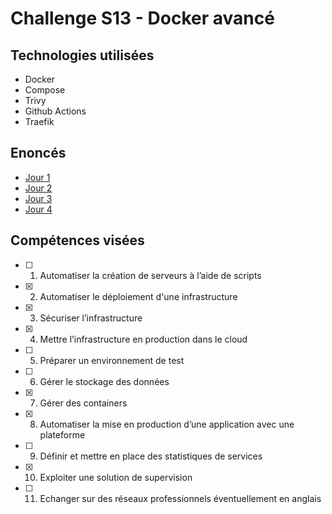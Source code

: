 # Challenge S13 - Docker avancé

## Technologies utilisées

- Docker
- Compose
- Trivy
- Github Actions
- Traefik

## Enoncés

- [Jour 1](./énoncés/J01.md)
- [Jour 2](./énoncés/J02.md)
- [Jour 3](./énoncés/J03.md)
- [Jour 4](./énoncés/J04.md)

## Compétences visées

- [ ] 1. Automatiser la création de serveurs à l’aide de scripts
- [x] 2. Automatiser le déploiement d'une infrastructure
- [x] 3. Sécuriser l’infrastructure
- [x] 4. Mettre l’infrastructure en production dans le cloud
- [ ] 5. Préparer un environnement de test
- [ ] 6. Gérer le stockage des données
- [x] 7. Gérer des containers
- [x] 8. Automatiser la mise en production d’une application avec une plateforme
- [ ] 9. Définir et mettre en place des statistiques de services
- [x] 10. Exploiter une solution de supervision
- [ ] 11. Echanger sur des réseaux professionnels éventuellement en anglais
